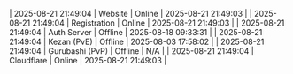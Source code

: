 | 2025-08-21 21:49:04 | Website | Online | 2025-08-21 21:49:03 |
| 2025-08-21 21:49:04 | Registration | Online | 2025-08-21 21:49:03 |
| 2025-08-21 21:49:04 | Auth Server | Offline | 2025-08-18 09:33:31 |
| 2025-08-21 21:49:04 | Kezan (PvE) | Offline | 2025-08-03 17:58:02 |
| 2025-08-21 21:49:04 | Gurubashi (PvP) | Offline | N/A |
| 2025-08-21 21:49:04 | Cloudflare | Online | 2025-08-21 21:49:03 |
